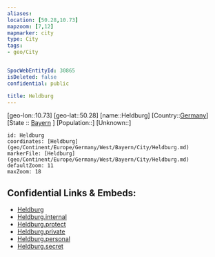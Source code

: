 ```yaml
---
aliases: 
location: [50.28,10.73]
mapzoom: [7,12] 
mapmarker: city 
type: City
tags:
- geo/City


SpocWebEntityId: 30865
isDeleted: false
confidential: public

title: Heldburg
---
```

[geo-lon::10.73]
[geo-lat::50.28]
[name::Heldburg]
[Country::[Germany](geo/Continent/Europe/Germany.md)]
[State :: [Bayern](geo/Continent/Europe/Germany/West/Bayern.md) ]
[Population::]
[Unknown::]


```leaflet
id: Heldburg
coordinates: [Heldburg](geo/Continent/Europe/Germany/West/Bayern/City/Heldburg.md)
markerFile: [Heldburg](geo/Continent/Europe/Germany/West/Bayern/City/Heldburg.md)
defaultZoom: 11 
maxZoom: 18
```


## Confidential Links & Embeds: 
- [Heldburg](../../../../../../../../_public/geo/Continent/Europe/Germany/West/Bayern/City/Heldburg.md) 
- [Heldburg.internal](../../../../../../../../_internal/geo/Continent/Europe/Germany/West/Bayern/City/Heldburg.internal.md) 
- [Heldburg.protect](../../../../../../../../_protect/geo/Continent/Europe/Germany/West/Bayern/City/Heldburg.protect.md) 
- [Heldburg.private](../../../../../../../../_private/geo/Continent/Europe/Germany/West/Bayern/City/Heldburg.private.md) 
- [Heldburg.personal](../../../../../../../../_personal/geo/Continent/Europe/Germany/West/Bayern/City/Heldburg.personal.md) 
- [Heldburg.secret](../../../../../../../../_secret/geo/Continent/Europe/Germany/West/Bayern/City/Heldburg.secret.md) 
